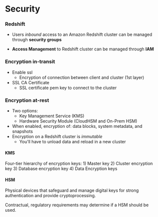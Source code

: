 # Security


### Redshift

- Users _inbound_ access to an Amazon Redshift cluster can be managed through **security groups**

- **Access Management** to Redshift cluster can be managed through **IAM**


### Encryption in-transit

- Enable ssl
    - Encryption of connection between client and cluster (1st layer)
- SSL CA Certificate
    - SSL certificate pem key to connect to the cluster

### Encryption at-rest

- Two options:
    - Key Management Service (KMS)
    - Hardware Security Module (CloudHSM and On-Prem HSM)
- When enabled, encryption of: data blocks, system metadata, and snapshots
- Encryption on a Redshift cluster is _immutable_
    - You'll have to unload data and reload in a new cluster

#### KMS

Four-tier hierarchy of encryption keys:
    1) Master key
    2) Cluster encryption key
    3) Database encryption key
    4) Data Encryption keys

#### HSM
Physical devices that safeguard and manage digital keys for strong authentication and provide cryptoprocessing.

Contractual, regulatory requirements may determine if a HSM should be used.